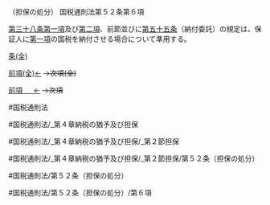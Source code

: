 （担保の処分）
国税通則法第５２条第６項

[第三十八条第一項](国税通則法＿＿＿＿＿第３８条第１項)及び[第二項](国税通則法＿＿＿＿＿第５２条第２項)、前節並びに[第五十五条](国税通則法＿＿＿＿＿第５５条第１項)（納付委託）の規定は、保証人に[第一項](国税通則法＿＿＿＿＿第５２条第１項)の国税を納付させる場合について準用する。

[条(全)](国税通則法＿＿＿＿＿第５２条_.md)

[前項(全)←](国税通則法＿＿＿＿＿第５２条第５項_.md)  ~~→次項(全)~~

[前項 　 ←](国税通則法＿＿＿＿＿第５２条第５項.md)  ~~→次項~~



#国税通則法

#国税通則法/_第４章納税の猶予及び担保

#国税通則法/_第４章納税の猶予及び担保/_第２節担保

#国税通則法/_第４章納税の猶予及び担保/_第２節担保/第５２条（担保の処分）

#国税通則法/第５２条（担保の処分）

#国税通則法/第５２条（担保の処分）/第６項

